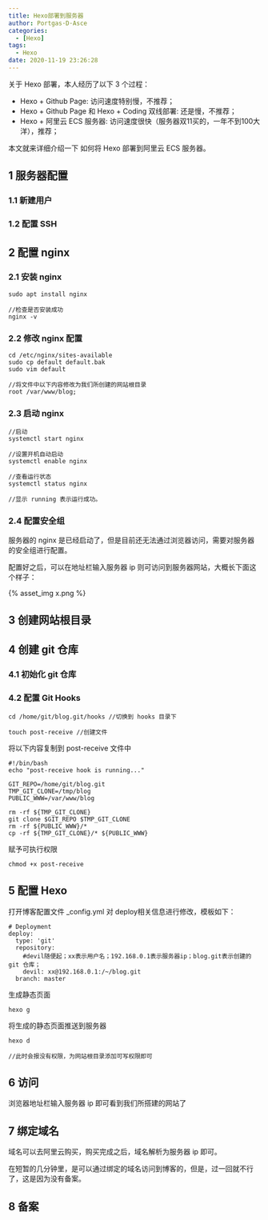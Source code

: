 ```yaml
---
title: Hexo部署到服务器
author: Portgas·D·Asce
categories:
  - [Hexo]
tags:
  - Hexo
date: 2020-11-19 23:26:28
---
```


<!--more-->

关于 Hexo 部署，本人经历了以下 3 个过程：
- Hexo + Github Page: 访问速度特别慢，不推荐；
- Hexo + Github Page 和 Hexo + Coding 双线部署: 还是慢，不推荐；
- Hexo + 阿里云 ECS 服务器: 访问速度很快（服务器双11买的，一年不到100大洋），推荐；

本文就来详细介绍一下 如何将 Hexo 部署到阿里云 ECS 服务器。

## 1 服务器配置
### 1.1 新建用户

### 1.2 配置 SSH

## 2 配置 nginx

### 2.1 安装 nginx
```
sudo apt install nginx

//检查是否安装成功
nginx -v
```
### 2.2 修改 nginx 配置
```
cd /etc/nginx/sites-available
sudo cp default default.bak
sudo vim default

//将文件中以下内容修改为我们所创建的网站根目录
root /var/www/blog;
```
### 2.3 启动 nginx
```
//启动
systemctl start nginx

//设置开机自动启动
systemctl enable nginx

//查看运行状态
systemctl status nginx

//显示 running 表示运行成功。
```

### 2.4 配置安全组
服务器的 nginx 是已经启动了，但是目前还无法通过浏览器访问，需要对服务器的安全组进行配置。


配置好之后，可以在地址栏输入服务器 ip 则可访问到服务器网站，大概长下面这个样子：

{% asset_img x.png %}

## 3 创建网站根目录

## 4 创建 git 仓库
### 4.1 初始化 git 仓库

### 4.2 配置 Git Hooks
```
cd /home/git/blog.git/hooks //切换到 hooks 目录下

touch post-receive //创建文件
```
将以下内容复制到 post-receive 文件中
```
#!/bin/bash
echo "post-receive hook is running..."

GIT_REPO=/home/git/blog.git
TMP_GIT_CLONE=/tmp/blog
PUBLIC_WWW=/var/www/blog

rm -rf ${TMP_GIT_CLONE}
git clone $GIT_REPO $TMP_GIT_CLONE
rm -rf ${PUBLIC_WWW}/*
cp -rf ${TMP_GIT_CLONE}/* ${PUBLIC_WWW}
```

赋予可执行权限
```
chmod +x post-receive
```

## 5 配置 Hexo
打开博客配置文件 _config.yml 对 deploy相关信息进行修改，模板如下：
```
# Deployment
deploy:
  type: 'git'
  repository: 
    #devil随便起；xx表示用户名；192.168.0.1表示服务器ip；blog.git表示创建的 git 仓库；
    devil: xx@192.168.0.1:/~/blog.git
  branch: master
```
生成静态页面
```
hexo g
```
将生成的静态页面推送到服务器
```
hexo d

//此时会报没有权限，为网站根目录添加可写权限即可
```

## 6 访问
浏览器地址栏输入服务器 ip 即可看到我们所搭建的网站了

## 7 绑定域名
域名可以去阿里云购买，购买完成之后，域名解析为服务器 ip 即可。

在短暂的几分钟里，是可以通过绑定的域名访问到博客的，但是，过一回就不行了，这是因为没有备案。

## 8 备案
